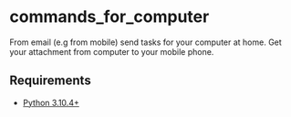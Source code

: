 # commands_for_computer
From email (e.g from mobile) send tasks for your computer at home. Get your attachment from computer to your mobile phone.

## Requirements
* [Python 3.10.4+](https://www.python.org/downloads)

